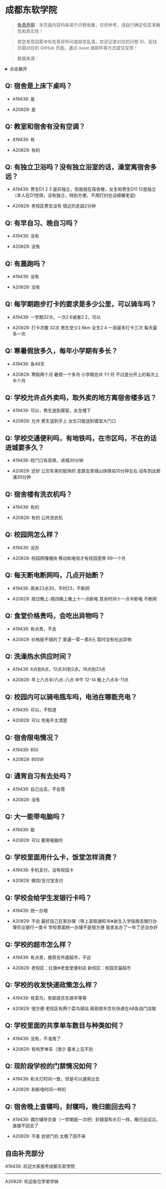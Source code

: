 # 成都东软学院

> [免责声明](https://colleges.chat/#_3)：本页面内容均来源于问卷收集，仅供参考，请自行确定信息准确性和真实性！

> 若您发现回答中存在答非所问或胡言乱语，欢迎记录对应的问卷 ID，前往页面对应的 GitHub 页面，通过 issue 或邮件等方式提交反馈！

> 数据来源：

<details><summary>点击展开</summary>
<ul>
<li>A19439: 匿名 (2023 年 06 月)</li>
<li>A20829: 匿名 (2023 年 08 月)</li>
</ul>
</details>

## Q: 宿舍是上床下桌吗？

- A19439: 是

- A20829: 是

## Q: 教室和宿舍有没有空调？

- A19439: 有

- A20829: 有的

## Q: 有独立卫浴吗？没有独立浴室的话，澡堂离宿舍多远？

- A19439: 男生D1 2 3 是非独立，但是就在宿舍楼，女生和男生D11 12是独立（本人在D1觉得，没有独立，特别方便，不用打扫也没蟑螂老鼠)

- A20829: 老校区男生没有 很近的走路2分钟

## Q: 有早自习、晚自习吗？

- A19439: 没有

- A20829: 没有

## Q: 有晨跑吗？

- A19439: 没有

- A20829: 没有

## Q: 每学期跑步打卡的要求是多少公里，可以骑车吗？

- A19439: 一学期32次，一次2.6或者2.2，可以

- A20829: 打卡次数 32次 男生至少2.6km 女生2.4 一周最多打卡三次 每天最多一次

## Q: 寒暑假放多久，每年小学期有多长？

- A19439: 各49天

- A20829: 寒假两个月 暑假一个多月 小学期总共 1个月 不过是分开上的每次上半个月

## Q: 学校允许点外卖吗，取外卖的地方离宿舍楼多远？

- A19439: 可以，男生送到寝室，女生楼下

- A20829: 允许 男生送到手上 女生只能送到寝室大门口

## Q: 学校交通便利吗，有地铁吗，在市区吗，不在的话进城要多久？

- A19439: 校门口有高铁，进城30分钟

- A20829: 还好 公交车来的挺快的 走路去青城山快铁站10分钟左右 动车到达犀浦30分钟

## Q: 宿舍楼有洗衣机吗？

- A19439: 有的

- A20829: 有的 公共洗衣机

## Q: 校园网怎么样？

- A19439: 没办

- A20829: 校园网嘎嘎快 移动和电信才有校园宽带 69一个月

## Q: 每天断电断网吗，几点开始断？

- A19439: 周末23点30，平时23，不断网

- A20829: 周日晚上-周四晚上晚上十一点断电 其余时间十一点半断电 不断网

## Q: 食堂价格贵吗，会吃出异物吗？

- A19439: 有点贵，不会

- A20829: 价格挺不错的了 普遍一荤一素8元 暂时没有吃出异物

## Q: 洗澡热水供应时间？

- A19439: 6点到8点，12点30到2点，18点到23点

- A20829: 早上六点半/六点-八点 中午 12-14 晚上六点半-11点

## Q: 校园内可以骑电瓶车吗，电池在哪能充电？

- A19439: 可以，不知道

- A20829: 可以 充电不太清楚

## Q: 宿舍限电情况？

- A19439: 850

- A20829: 800W

## Q: 通宵自习有去处吗？

- A19439: 自己出去，不会管

- A20829: 没有

## Q: 大一能带电脑吗？

- A19439: 能

- A20829: 可以 要用电脑的

## Q: 学校里面用什么卡，饭堂怎样消费？

- A19439: 手机支付，没有校园卡

- A20829: 微信/支付宝支付

## Q: 学校会给学生发银行卡吗？

- A19439: 统一办理

- A20829: 不会 最好自己在家办理（带上录取通知书➕新生入学指南去银行办理农业银行一类卡 学校里面统一办理不是很方便 我舍友办了一年了还没办好

## Q: 学校的超市怎么样？

- A19439: 有点贵，推荐去外面超市，不远

- A20829: 老校区：红旗➕老食堂便利店 新校区：校园天猫超市

## Q: 学校的收发快递政策怎么样？

- A19439: 有菜鸟，有邮政京东顺丰等等

- A20829: 很方便 老校区有两个菜鸟驿站 邮政顺丰京东快递在A8各自门店取

## Q: 学校里面的共享单车数目与种类如何？

- A19439: 没有，不准用了

- A20829: 有哈罗单车（很少 基本上见不到

## Q: 现阶段学校的门禁情况如何？

- A19439: 和关灯时间一致，但是可以通宵出去

- A20829: 和断电时间一样的

## Q: 宿舍晚上查寝吗，封寝吗，晚归能回去吗？

- A19439: 偶尔辅导员查（一学期就一次吧）封寝室和关灯一样，晚归没试过，直接不回去了

- A20829: 不查 会锁门的 太晚了回不来

## 自由补充部分

A19439: 欢迎大家报考成都东软学院

***

A20829: 欢迎各位学弟学妹